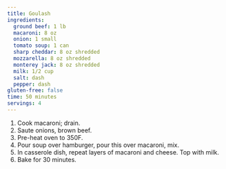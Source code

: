 ```yaml
---
title: Goulash 
ingredients:
  ground beef: 1 lb
  macaroni: 8 oz
  onion: 1 small
  tomato soup: 1 can
  sharp cheddar: 8 oz shredded
  mozzarella: 8 oz shredded
  monterey jack: 8 oz shredded
  milk: 1/2 cup
  salt: dash
  pepper: dash
gluten-free: false
time: 50 minutes
servings: 4
---
```


1. Cook macaroni; drain.
2. Saute onions, brown beef.
3. Pre-heat oven to 350F.
4. Pour soup over hamburger, pour this over macaroni, mix.
5. In casserole dish, repeat layers of macaroni and cheese. Top with milk.
6. Bake for 30 minutes.
